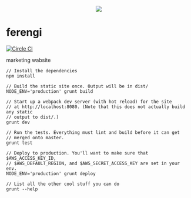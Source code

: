 <p align="center">
  <img src="http://i.imgur.com/2y8QKAE.jpg">
</p>

# ferengi

[![Circle CI](https://circleci.com/gh/opsee/ferengi.svg?style=shield&circle-token=e6bf9dbd148aecb25807ad154244710458a14999)](https://circleci.com/gh/opsee/ferengi)

marketing wabsite

```
// Install the dependencies
npm install

// Build the static site once. Output will be in dist/
NODE_ENV='production' grunt build

// Start up a webpack dev server (with hot reload) for the site
// at http://localhost:8080. (Note that this does not actually build any static
// output to dist/.)
grunt dev

// Run the tests. Everything must lint and build before it can get
// merged onto master.
grunt test

// Deploy to production. You'll want to make sure that $AWS_ACCESS_KEY_ID,
// $AWS_DEFAULT_REGION, and $AWS_SECRET_ACCESS_KEY are set in your env.
NODE_ENV='production' grunt deploy

// List all the other cool stuff you can do
grunt --help
```


